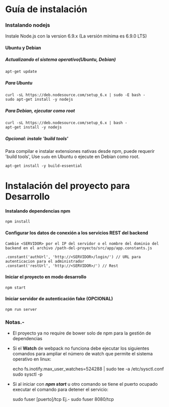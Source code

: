 Guía de instalación
===================

### Instalando nodejs

Instale Node.js con la version 6.9.x (La versión mínima es 6.9.0 LTS)

#### Ubuntu y Debian
##### Actualizando el sistema operativo(Ubuntu, Debian)
    apt-get update
    
##### Para Ubuntu
    curl -sL https://deb.nodesource.com/setup_6.x | sudo -E bash -
    sudo apt-get install -y nodejs

##### Para Debian, ejecutar como root
    curl -sL https://deb.nodesource.com/setup_6.x | bash -
    apt-get install -y nodejs

##### **Opcional**: instale 'build tools' 

Para compilar e instalar extensiones nativas desde npm, puede requerir 'build tools', Use `sudo` en Ubuntu o ejecute en Debian como root.
    
    apt-get install -y build-essential

Instalación del proyecto para Desarrollo
===============================

#### Instalando dependencias npm
    npm install

#### Configurar los datos de conexión a los servicios REST del backend

    Cambie <SERVIDOR> por el IP del servidor o el nombre del dominio del backend en el archivo /path-del-proyecto/src/app/app.constants.js

    .constant('authUrl', 'http://<SERVIDOR>/login/') // URL para autenticacion para el administrador
    .constant('restUrl', 'http://<SERVIDOR>/') // Rest

#### Iniciar el proyecto en modo desarrollo
    npm start

#### Iniciar servidor de autenticación fake (OPCIONAL)
    npm run server

### Notas.-
- El proyecto ya no require de bower solo de npm para la gestión de dependencias
- Si el **Watch** de webpack no funciona debe ejecutar los siguientes comandos para ampliar el número de watch que permite el sistema operativo en linux:

    echo fs.inotify.max_user_watches=524288 | sudo tee -a /etc/sysctl.conf
   sudo sysctl -p

- Si al iniciar con ***npm start*** u otro comando se tiene el puerto ocupado executar el comando para detener el servicio:

    sudo fuser [puerto]/tcp
    Ej.- sudo fuser 8080/tcp

